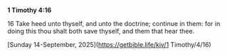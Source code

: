 **1 Timothy 4:16**

16 Take heed unto thyself, and unto the doctrine; continue in them: for in doing this thou shalt both save thyself, and them that hear thee. 

[Sunday 14-September, 2025](https://getbible.life/kjv/1 Timothy/4/16)
